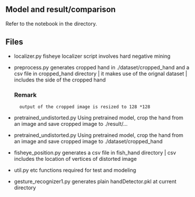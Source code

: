 ## Model and result/comparison

Refer to the notebook in the directory.

## Files 

- localizer.py
    fisheye localizer script involves hard negative mining 

- preprocess.py 
    generates cropped hand in ./dataset/cropped_hand and a csv file in cropped_hand directory | it makes use of the orignal dataset | includes the side of the cropped hand
    ### Remark
        output of the cropped image is resized to 128 *128

- pretrained_undistorted.py
    Using pretrained model, crop the hand from an image and save cropped image to ./result/...


- pretrained_undistorted.py
    Using pretrained model, crop the hand from an image and save cropped image to ./dataset/cropped_hand

- fisheye_position.py
    generates a csv file in fish_hand directory | csv includes the location of vertices of distorted image
    
- util.py
    etc functions required for test and modeling

- gesture_recognizer1.py
    generates plain handDetector.pkl at current directory




 
